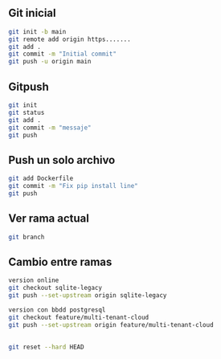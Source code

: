 ## Git inicial
```BASH
git init -b main
git remote add origin https.......
git add .
git commit -m "Initial commit"
git push -u origin main
```
## Gitpush 
```BASH
git init
git status
git add .
git commit -m "messaje"
git push
```
## Push un solo archivo
```BASH
git add Dockerfile
git commit -m "Fix pip install line"
git push
```
## Ver rama actual
```BASH
git branch
```
## Cambio entre ramas
```BASH
version online
git checkout sqlite-legacy
git push --set-upstream origin sqlite-legacy

version con bbdd postgresql
git checkout feature/multi-tenant-cloud
git push --set-upstream origin feature/multi-tenant-cloud
```
## 
```BASH
git reset --hard HEAD
```
